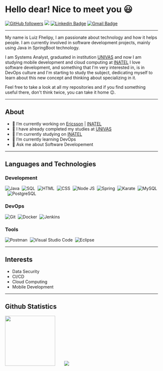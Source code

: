 # Hello dear! Nice to meet you 😃

[![GitHub followers](https://img.shields.io/github/followers/LuizFhelipy?style=social)](https://github.com/LuizFhelipy?tab=followers)
![](https://komarev.com/ghpvc/?username=LuizFhelipy&color=006bed)
[![Linkedin Badge](https://img.shields.io/badge/-Luiz%20Fhelipy-006bed?style=flat-square&logo=Linkedin&logoColor=white&link=https://www.linkedin.com/in/lf-teixeira/)](https://www.linkedin.com/in/lf-teixeira/) 
[![Gmail Badge](https://img.shields.io/badge/-fhelipyrt@gmail.com-006bed?style=flat-square&logo=Gmail&logoColor=white&link=mailto:fhelipyrt@gmail.com)](mailto:fhelipyrt@gmail.com)

---------------------------------------------------------------------------------------------------------------------------------------------------------------------------------

My name is Luiz Fhelipy, I am passionate about technology and how it helps people. I am currently involved in software development projects, mainly using Java in SpringBoot technology.

I am Systems Analyst, graduated in institution [UNIVAS](https://www.univas.edu.br/index_univas_1.asp) and now I am studying mobile development and cloud computing at [INATEL](https://www.univas.edu.br/index_univas_1.asp) I love software development, and something that I'm very interested in, is in DevOps culture and I'm starting to study the subject, dedicating myself to learn about this new concept and thinking about specializing in it.

Feel free to take a look at all my repositories and if you find something useful there, don't think twice, you can take it home 😉.

---------------------------------------------------------------------------------------------------------------------------------------------------------------------------------

## About

- 🎤 I’m currently working on  [Ericsson](https://www.ericsson.com/en) | [INATEL](https://inatel.br/icc/)
- 🏢 I have already completed my studies at [UNIVAS](https://www.univas.edu.br/)
- 🏢 I'm currently studying on [INATEL](https://inatel.br/home/)
- 🤖 I’m currently learning DevOps
- 💬 Ask me about Software Developement 

---------------------------------------------------------------------------------------------------------------------------------------------------------------------------------

## Languages and Technologies

### Development
![Java](https://img.shields.io/badge/Java-%23007396.svg?logo=java&logoColor=white)&nbsp;
![SQL](https://img.shields.io/badge/SQL%20-%23025E8C.svg?logo=amazon-dynamodb&logoColor=white)&nbsp;
![HTML](https://img.shields.io/badge/HTML%20-%23E34F26.svg?logo=html5&logoColor=white)&nbsp;
![CSS](https://img.shields.io/badge/CSS%20-%231572B6.svg?logo=css3&logoColor=white)&nbsp;
![Node JS](https://img.shields.io/badge/Node.js%20-%2343853D.svg?logo=node.js&logoColor=white)&nbsp;
![Spring](https://img.shields.io/badge/Spring%20Boot%20-6aad3d.svg?logo=spring&logoColor=white)&nbsp;
![Karate](https://img.shields.io/badge/Karate-000000.svg?logo=karate&logoColor=white)&nbsp;
![MySQL](https://img.shields.io/badge/MySQL-%2300f.svg?logo=mysql&logoColor=white)&nbsp;
![PostgreSQL](https://img.shields.io/badge/postgreSQL-336791.svg?logo=postgresql&logoColor=white)&nbsp;

### DevOps
![Git](https://img.shields.io/badge/Git%20-%23F05033.svg?logo=git&logoColor=white)&nbsp;
![Docker](https://img.shields.io/badge/Docker-2391e6.svg?logo=docker&logoColor=white)&nbsp;
![Jenkins](https://img.shields.io/badge/Jenkins-314d5e.svg?logo=jenkins&logoColor=white)&nbsp;

### Tools
![Postman](https://img.shields.io/badge/Postman-FF6C37?logo=postman&logoColor=white)&nbsp;
![Visual Studio Code](https://img.shields.io/badge/Visual%20Studio%20Code-0078d7.svg?logo=visual-studio-code&logoColor=white)&nbsp;
![Eclipse](https://img.shields.io/badge/Eclipse-41327C.svg?logo=eclipse&logoColor=white)&nbsp;

---------------------------------------------------------------------------------------------------------------------------------------------------------------------------------

## Interests
- Data Security
- CI/CD
- Cloud Computing
- Mobile Development

---------------------------------------------------------------------------------------------------------------------------------------------------------------------------------

## Github Statistics

<p>
  <img height="165" src="https://github-readme-stats.vercel.app/api?username=LuizFhelipy&show_icons=true&theme=great-gatsby">ㅤㅤ 
  <img src="https://github-readme-stats.vercel.app/api/top-langs/?username=luizfhelipy&layout=compact&langs_count=6&theme=great-gatsby">
</p>
